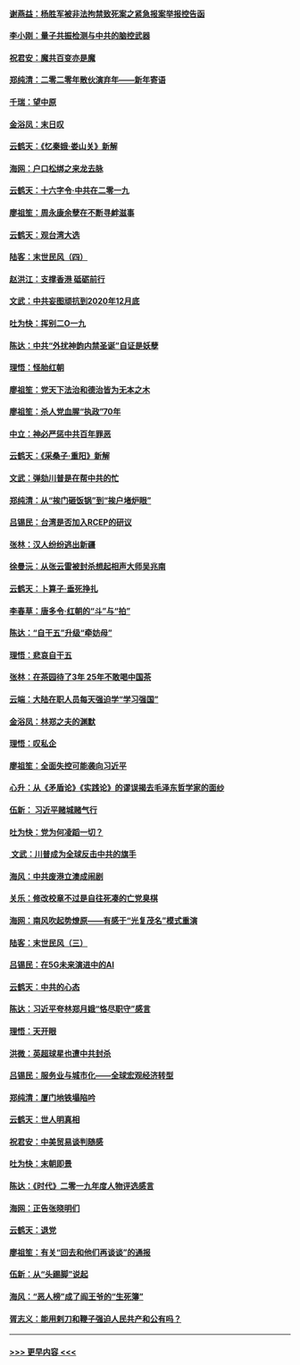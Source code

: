 #### [谢燕益：杨胜军被非法拘禁致死案之紧急报案举报控告函](../pages/nsc993/n11756134.md?t=01010711) 
#### [李小刚：量子共振检测与中共的脑控武器](../pages/nsc993/n11754518.md?t=01010711) 
#### [祝君安：魔共百变亦是魔](../pages/nsc993/n11754469.md?t=01010711) 
#### [郑纯清：二零二零年散伙演弃年——新年寄语](../pages/nsc993/n11754195.md?t=01010711) 
#### [千瑞：望中原](../pages/nsc993/n11754159.md?t=01010711) 
#### [金浴凤：末日叹](../pages/nsc993/n11752359.md?t=01010711) 
#### [云鹤天：《忆秦娥‧娄山关》新解](../pages/nsc993/n11752348.md?t=01010711) 
#### [海网：户口松绑之来龙去脉](../pages/nsc993/n11752328.md?t=01010711) 
#### [云鹤天：十六字令‧中共在二零一九](../pages/nsc993/n11752305.md?t=01010711) 
#### [廖祖笙：周永康余孽在不断寻衅滋事](../pages/nsc993/n11751013.md?t=01010711) 
#### [云鹤天：观台湾大选](../pages/nsc993/n11751007.md?t=01010711) 
#### [陆客：末世民风（四）](../pages/nsc993/n11749203.md?t=01010711) 
#### [赵洪江：支撑香港 砥砺前行](../pages/nsc993/n11748482.md?t=01010711) 
#### [文武：中共妄图顽抗到2020年12月底](../pages/nsc993/n11748446.md?t=01010711) 
#### [吐为快：挥别二O一九](../pages/nsc993/n11748411.md?t=01010711) 
#### [陈达：中共“外扰神韵内禁圣诞”自证是妖孽](../pages/nsc993/n11748226.md?t=01010711) 
#### [理悟：怪胎红朝](../pages/nsc993/n11748206.md?t=01010711) 
#### [廖祖笙：党天下法治和德治皆为无本之木](../pages/nsc993/n11748135.md?t=01010711) 
#### [廖祖笙：杀人党血腥“执政”70年](../pages/nsc993/n11745144.md?t=01010711) 
#### [中立：神必严惩中共百年罪恶](../pages/nsc993/n11744970.md?t=01010711) 
#### [云鹤天：《采桑子‧重阳》新解](../pages/nsc993/n11744948.md?t=01010711) 
#### [文武：弹劾川普是在帮中共的忙](../pages/nsc993/n11744758.md?t=01010711) 
#### [郑纯清：从“挨门砸饭锅”到“挨户堵炉眼”](../pages/nsc993/n11744745.md?t=01010711) 
#### [吕锡民：台湾是否加入RCEP的研议](../pages/nsc993/n11744701.md?t=01010711) 
#### [张林：汉人纷纷逃出新疆](../pages/nsc993/n11743530.md?t=01010711) 
#### [徐曼沅：从张云雷被封杀想起相声大师吴兆南](../pages/nsc993/n11741816.md?t=01010711) 
#### [云鹤天：卜算子‧垂死挣扎](../pages/nsc993/n11739956.md?t=01010711) 
#### [李春草：唐多令‧红朝的“斗”与“拍”](../pages/nsc993/n11739830.md?t=01010711) 
#### [陈达：“自干五”升级“牵妨母”](../pages/nsc993/n11739724.md?t=01010711) 
#### [理悟：悲哀自干五](../pages/nsc993/n11739547.md?t=01010711) 
#### [张林：在茶园待了3年 25年不敢喝中国茶](../pages/nsc993/n11739240.md?t=01010711) 
#### [云端：大陆在职人员每天强迫学“学习强国”](../pages/nsc993/n11738735.md?t=01010711) 
#### [金浴凤：林郑之夫的渊默](../pages/nsc993/n11737735.md?t=01010711) 
#### [理悟：叹私企](../pages/nsc993/n11737715.md?t=01010711) 
#### [廖祖笙：全面失控可能袭向习近平](../pages/nsc993/n11737704.md?t=01010711) 
#### [心升：从《矛盾论》《实践论》的谬误揭去毛泽东哲学家的面纱](../pages/nsc993/n11736962.md?t=01010711) 
#### [伍新： 习近平赌城赌气行](../pages/nsc993/n11736929.md?t=01010711) 
#### [吐为快：党为何凌蹈一切？](../pages/nsc993/n11736915.md?t=01010711) 
#### [ 文武：川普成为全球反击中共的旗手](../pages/nsc993/n11736882.md?t=01010711) 
#### [海风：中共废港立澳成闹剧](../pages/nsc993/n11735857.md?t=01010711) 
#### [关乐：修改校章不过是自往死凑的亡党臭棋](../pages/nsc993/n11735097.md?t=01010711) 
#### [海网：南风吹起势燎原——有感于“光复茂名”模式重演](../pages/nsc993/n11732308.md?t=01010711) 
#### [陆客：末世民风（三）](../pages/nsc993/n11732211.md?t=01010711) 
#### [吕锡民：在5G未来演进中的AI](../pages/nsc993/n11730010.md?t=01010711) 
#### [云鹤天：中共的心态](../pages/nsc993/n11729906.md?t=01010711) 
#### [陈达：习近平夸林郑月娥“恪尽职守”感言](../pages/nsc993/n11729881.md?t=01010711) 
#### [理悟：天开眼](../pages/nsc993/n11729699.md?t=01010711) 
#### [洪微：英超球星也遭中共封杀](../pages/nsc993/n11727243.md?t=01010711) 
#### [吕锡民：服务业与城市化——全球宏观经济转型](../pages/nsc993/n11725845.md?t=01010711) 
#### [郑纯清：厦门地铁塌陷吟](../pages/nsc993/n11725813.md?t=01010711) 
#### [云鹤天：世人明真相](../pages/nsc993/n11725621.md?t=01010711) 
#### [祝君安：中美贸易谈判随感](../pages/nsc993/n11725609.md?t=01010711) 
#### [吐为快：末朝即景](../pages/nsc993/n11723365.md?t=01010711) 
#### [陈达：《时代》二零一九年度人物评选感言](../pages/nsc993/n11723337.md?t=01010711) 
#### [海网：正告张晓明们](../pages/nsc993/n11723228.md?t=01010711) 
#### [云鹤天：退党](../pages/nsc993/n11723056.md?t=01010711) 
#### [廖祖笙：有关“回去和他们再谈谈”的通报](../pages/nsc993/n11722442.md?t=01010711) 
#### [伍新：从“头踢脚”说起](../pages/nsc993/n11722429.md?t=01010711) 
#### [海风：“恶人榜”成了阎王爷的“生死簿”](../pages/nsc993/n11722272.md?t=01010711) 
#### [胥志义：能用剌刀和鞭子强迫人民共产和公有吗？](../pages/nsc993/n11720569.md?t=01010711) 

----
#### [ >>> 更早内容 <<< ](../indexes/nsc993-earlier.md)
